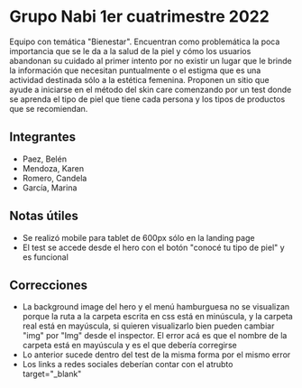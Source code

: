 # Grupo Nabi 1er cuatrimestre 2022
Equipo con temática "Bienestar". Encuentran como problemática la poca importancia que se le da a la salud de la piel y cómo los usuarios abandonan su cuidado al primer intento por no existir un lugar que le brinde la información que necesitan puntualmente o el estigma que es una actividad destinada sólo a la estética femenina. Proponen un sitio que ayude a iniciarse en el método del skin care comenzando por un test donde se aprenda el tipo de piel que tiene cada persona y los tipos de productos que se recomiendan.

## Integrantes
* Paez, Belén
* Mendoza, Karen
* Romero, Candela
* García, Marina

## Notas útiles
* Se realizó mobile para tablet de 600px sólo en la landing page
* El test se accede desde el hero con el botón "conocé tu tipo de piel" y es funcional

## Correcciones
* La background image del hero y el menú hamburguesa no se visualizan porque la ruta a la carpeta escrita en css está en minúscula, y la carpeta real está en mayúscula, si quieren visualizarlo bien pueden cambiar "img" por "Img" desde el inspector. El error acá es que el nombre de la carpeta está en mayúscula y es el que debería corregirse
* Lo anterior sucede dentro del test de la misma forma por el mismo error
* Los links a redes sociales deberían contar con el atrubto target="_blank"
